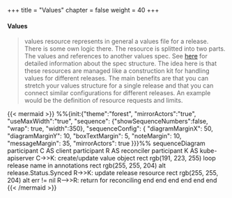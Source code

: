 +++
title = "Values"
chapter = false
weight = 40
+++

#### Values

>  values resource represents in general a values file for a release. There is some own logic there. The resource is splitted into two parts. The values and references to another values spec. See [here](https://github.com/soer3n/apps-operator/blob/master/apis/yaho/v1alpha1/values_types.go) for detailed information about the spec structure. The idea here is that these resources are managed like a construction kit for handling values for different releases. The main benefits are that you can stretch your values structure for a single release and that you can connect similar configurations for different releases. An example would be the definition of resource requests and limits.

{{< mermaid >}}
%%{init:{"theme":"forest", "mirrorActors":"true", "useMaxWidth":"true", "sequence": {"showSequenceNumbers":false, "wrap": true, "width":350}, "sequenceConfig": {
    "diagramMarginX": 50,
    "diagramMarginY": 10,
    "boxTextMargin": 5,
    "noteMargin": 10,
    "messageMargin": 35,
    "mirrorActors": true
}}}%%
sequenceDiagram
    participant C AS client
    participant R AS reconciler
    participant K AS kube-apiserver
    C->>K: create/update value object
    rect rgb(191, 223, 255)
    loop release name in annotations
        rect rgb(255, 255, 204)
        alt release.Status.Synced
            R->>K: update release resource
            rect rgb(255, 255, 204)
            alt err != nil
                R-->>R: return for reconciling
            end
            end
        end
        end
    end
    end
{{< /mermaid >}}
